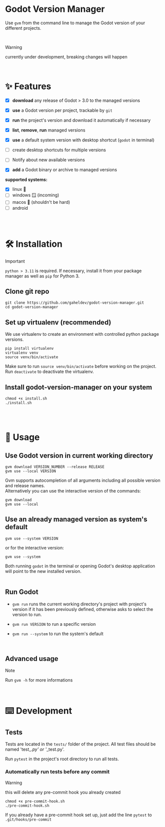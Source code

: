 # Godot Version Manager

Use `gvm` from the command line to manage the Godot version of your different projects.

<br/>

> [!WARNING]
> currently under development, breaking changes will happen

<br/>


# ✨ Features

* [x] **download** any release of Godot > 3.0 to the managed versions
* [x] **use** a Godot version per project, trackable by `git`
* [x] **run** the project's version and download it automatically if necessary
* [x] **list**, **remove**, **run** managed versions
* [x] **use** a default system version with desktop shortcut (`godot` in terminal)
* [ ] create desktop shortcuts for multiple versions
* [ ] Notify about new available versions
* [x] **add** a Godot binary or archive to managed versions


**supported systems:**
* [x] linux 🐧
* [ ] windows 🪟 (incoming)
* [ ] macos 🍎 (shouldn't be hard)
* [ ] android

<br></br>




# 🛠️ Installation

>[!IMPORTANT]
> `python > 3.11` is required. If necessary, install it from your package manager as well as `pip` for Python 3.

<!--- Seems unnecessary 
The package uses `argcomplete` to autocomplete arguments. Install it on your system using:

```
# on Ubuntu
sudo apt install python3-argcomplete
sudo activate-global-python-argcomplete
```
--->

## Clone git repo

```
git clone https://github.com/gaheldev/godot-version-manager.git
cd godot-version-manager
```

## Set up virtualenv (recommended)

We use virtualenv to create an environment with controlled python package versions. 


```
pip install virtualenv
virtualenv venv
source venv/bin/activate
```

Make sure to run `source venv/bin/activate` before working on the project. <br>
Run `deactivate` to deactivate the virtualenv.

## Install godot-version-manager on your system

```
chmod +x install.sh
./install.sh
```

<br></br>



# 📝 Usage

## Use Godot version in current working directory

```
gvm download VERSION_NUMBER --release RELEASE
gvm use --local VERSION
```

Gvm supports autocompletion of all arguments including all possible version and release names.  
Alternatively you can use the interactive version of the commands:
```
gvm download
gvm use --local
```


## Use an already managed version as system's default
```
gvm use --system VERSION
```
or for the interactive version:
```
gvm use --system
```

Both running ```godot``` in the terminal or opening Godot's desktop application will point to the new installed version.  
<br/>


## Run Godot

* `gvm run` runs the current working directory's project with project's version if it has been previously defined, otherwise asks to select the version to run.
  
* `gvm run VERSION` to run a specific version
  
* `gvm run --system` to run the system's default
<br/>

## Advanced usage

>[!NOTE]
> Run ```gvm -h``` for more informations  

<br/>




# ⌨️ Development

## Tests

Tests are located in the `tests/` folder of the project. All test files should be named 'test_*.py' or '*_test.py'.

Run `pytest` in the project's root directory to run all tests. 

### Automatically run tests before any commit

> [!WARNING]
> this will delete any pre-commit hook you already created
```
chmod +x pre-commit-hook.sh
./pre-commit-hook.sh
```

If you already have a pre-commit hook set up, just add the line `pytest` to `.git/hooks/pre-commit`
